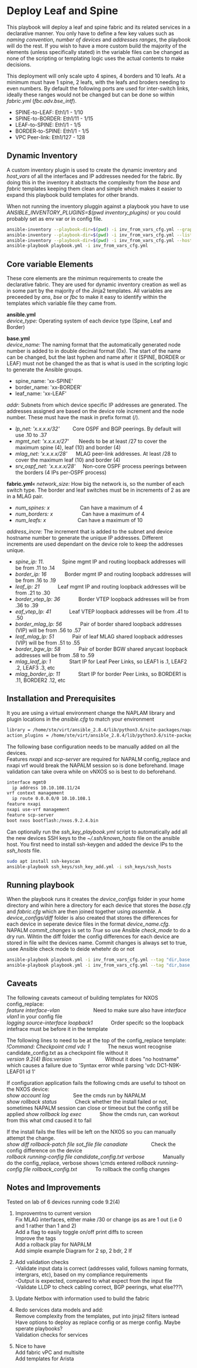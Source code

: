 # Deploy Leaf and Spine

This playbook will deploy a leaf and spine fabric and its related services in a declarative manner. You only have to define a few key values such as *naming convention*, *number of devices* and *addresses ranges*, the playbook will do the rest.
If you wish to have a more custom build the majority of the elements (unless specifically stated) in the variable files can be changed as none of the scripting or templating logic uses the actual contents to make decisions.

This deployment will only scale upto 4 spines, 4 borders and 10 leafs. At a minimum must have 1 spine, 2 leafs, with the leafs and broders needing to even numbers. By default the following ports are used for inter-switch links, ideally these ranges would not be changed but can be done so within *fabric.yml* (*fbc.adv.bse_intf*).

- SPINE-to-LEAF: Eth1/1 - 1/10
- SPINE-to-BORDER: Eth1/11 - 1/15
- LEAF-to-SPINE: Eth1/1 - 1/5
- BORDER-to-SPINE: Eth1/1 - 1/5
- VPC Peer-link: Eth1/127 - 128

## Dynamic Inventory

A custom inventory plugin is used to create the dynamic inventory and *host_vars* of all the interfaces and IP addresses needed for the fabric. By doing this in the inventory it abstracts the complexity from the *base* and *fabric* templates keeping them clean and simple which makes it easier to expand this playbook build templates for other brands.

When not running the inventory pluggin against a playbook you have to use *ANSIBLE_INVENTORY_PLUGINS=$(pwd inventory_plugins)* or you could probably set as env var or in config file.

```bash
ansible-inventory --playbook-dir=$(pwd) -i inv_from_vars_cfg.yml --graph
ansible-inventory --playbook-dir=$(pwd) -i inv_from_vars_cfg.yml --list
ansible-inventory --playbook-dir=$(pwd) -i inv_from_vars_cfg.yml --host=DC1-N9K-SPINE01
ansible-playbook playbook.yml -i inv_from_vars_cfg.yml                 To run against a playbook
```

## Core variable Elements

These core elements are the minimun requirements to create the declarative fabric. They are used for dynamic inventory creation as well as in some part by the majority of the Jinja2 templates. All variables are preceeded by *ans*, *bse* or *fbc* to make it easy to identify within the templates which variable file they came from.

**ansible.yml**\
*device_type:* Operating system of each device type (Spine, Leaf and Border)

**base.yml**\
*device_name:* The naming format that the automatically generated node number is added to in double decimal format (0x). The start of the name can be changed, but the last hyphen and name after it (SPINE, BORDER or LEAF) must not be changed the as that is what is used in the scripting logic to generate the Ansible groups.

- spine_name: 'xx-SPINE'
- border_name: 'xx-BORDER'
- leaf_name: 'xx-LEAF'

*addr:* Subnets from which device specific IP addresses are generated. The addresses assigned are based on the device role increment and the node number. These must have the mask in prefix format (/).

- *lp_net: 'x.x.x.x/32'*           Core OSPF and BGP peerings. By default will use .10 to .37
- *mgmt_net: 'x.x.x.x/27'*         Needs to be at least /27 to cover the maximum spine (4), leaf (10) and border (4)
- *mlag_net: 'x.x.x.x/28'*         MLAG peer-link addresses. At least /28 to cover the maximum leaf (10) and border (4)
- *srv_ospf_net: 'x.x.x.x/28'*     Non-core OSPF process peerings between the borders (4 IPs per-OSPF process)

**fabric.yml**«
*network_size:* How big the network is, so the number of each switch type. The border and leaf switches must be in increments of 2 as are in a MLAG pair.

- *num_spines: x*                     Can have a maximum of 4
- *num_borders: x*                    Can have a maximum of 4
- *num_leafs: x*                      Can have a maximum of 10

*address_incre:* The increment that is added to the subnet and device hostname number to generate the unique IP addresses. Different increments are used dependant on the device role to keep the addresses unique.

- *spine_ip: 11*. &emsp;&emsp;&emsp;  Spine mgmt IP and routing loopback addresses will be from .11 to .14
- *border_ip: 16* &emsp;&emsp;&emsp;  Border mgmt IP and routing loopback addresses will be from .16 to .19
- *leaf_ip: 21* &emsp;&emsp;&emsp;  Leaf mgmt IP and routing loopback addresses will be from .21 to .30
- *border_vtep_lp: 36* &emsp;&emsp;&emsp;  Border VTEP loopback addresses will be from .36 to .39
- *eaf_vtep_lp: 41* &emsp;&emsp;&emsp;  Leaf VTEP loopback addresses will be from .41 to .50
- *border_mlag_lp: 56* &emsp;&emsp;&emsp;  Pair of border shared loopback addresses (VIP) will be from .56 to .57
- *leaf_mlag_lp: 51* &emsp;&emsp;&emsp;  Pair of leaf MLAG shared loopback addresses (VIP) will be from .51 to .55
- *border_bgw_lp: 58* &emsp;&emsp;&emsp;  Pair of border  BGW shared anycast loopback addresses will be from .58 to .59
- *mlag_leaf_ip: 1* &emsp;&emsp;&emsp;  Start IP for Leaf Peer Links, so LEAF1 is .1, LEAF2 .2, LEAF3 .3, etc
- *mlag_border_ip: 11* &emsp;&emsp;&emsp;  Start IP for border  Peer Links, so BORDER1 is .11, BORDER2 .12, etc

## Installation and Prerequisites

It you are using a virtual environment change the NAPLAM library and plugin locations in the *ansible.cfg* to match your environment

```bash
library = /home/ste/virt/ansible_2.8.4/lib/python3.6/site-packages/napalm_ansible/modules
action_plugins = /home/ste/virt/ansible_2.8.4/lib/python3.6/site-packages/napalm_ansible/plugins/action
```

The following base configuration needs to be manually added on all the devices.\
Features *nxapi* and *scp-server* are required for NAPALM config_replace and nxapi vrf would break the NAPALM session so is done beforehand.
Image validation can take overa while on vNXOS so is best to do beforehand.

```bash
interface mgmt0
  ip address 10.10.108.11/24
vrf context management
  ip route 0.0.0.0/0 10.10.108.1
feature nxapi
nxapi use-vrf management
feature scp-server
boot nxos bootflash:/nxos.9.2.4.bin
```

Can optionally run the *ssh_key_playbook.yml* script to automatically add all the new devices SSH keys to the *~/.ssh/known_hosts* file on the ansible host. You first need to install ssh-keygen and added the device IPs to the *ssh_hosts* file.

```bash
sudo apt install ssh-keyscan
ansible-playbook ssh_keys/ssh_key_add.yml -i ssh_keys/ssh_hosts
```

## Running playbook

When the playbook runs it creates the *device_configs* folder in your home directory and wihin here a directory for each device that stores the *base.cfg* and *fabric.cfg* which are then joined together using *assemble*. A *device_configs/diff* folder is also created that stores the differences for each device in seperate device files in the format *device_name.cfg*.
NAPALM *commit_changes* is set to *True* so use Ansible *check_mode* to do a dry run.
Wihtin the diff folder the config differences for each device are stored in file wiht the devices name.
Commit changes is always set to true, usee Ansible check mode to deide whetehr do or not

```bash
ansible-playbook playbook.yml -i inv_from_vars_cfg.yml --tag "dir,base,fabric,config" -C
ansible-playbook playbook.yml -i inv_from_vars_cfg.yml --tag "dir,base,fabric,config" -C
```

## Caveats

The following caveats cameout of building templates for NXOS config_replace:\
*feature interface-vlan* &emsp;&emsp;&emsp;&emsp;&emsp;&emsp;    Need to make sure also have *interface vlan1* in your config file\
*logging source-interface loopback1* &emsp;&emsp;&emsp;  Order specifc so the loopback intefrace must be before it in the template

The following lines to need to be at the top of the config_replace template:\
*!Command: Checkpoint cmd vdc 1* &emsp;&emsp;&emsp;  The nexus wont recognise candidate_config.txt as a checkpoint file without it\
*version 9.2(4) Bios:version* &emsp;&emsp;&emsp;&emsp;&emsp;&emsp;  Without it does "no hostname" which causes a failure due to 'Syntax error while parsing 'vdc DC1-N9K-LEAF01 id 1'

If configuration application fails the following cmds are useful to tshoot on the NXOS device:\
*show account log* &emsp;&emsp;&emsp;&emsp;  See the cmds run by NAPALM\
*show rollback status* &emsp;&emsp;&emsp;  Check whether the install failed or not, sometimes NAPALM session can close or timeout but the config still be applied
*show rollback log exec* &emsp;&emsp;&emsp;  Show the cmds run, can workout from this what cmd caused it to fail

If the install fails the files will be left on the NXOS so you can manually attempt the change.\
*show diff rollback-patch file sot_file file canadiate* &emsp;&emsp;&emsp;&emsp;  Check the config difference on the device\
*rollback running-config file candidate_config.txt verbose* &emsp;&emsp;&emsp;  Manually do the config_replace, verbose shows \cmds entered
*rollback running-config file rollback_config.txt* &emsp;&emsp;&emsp;  To rollback the config changes

## Notes and Improvements

Tested on lab of 6 devices running code 9.2(4)

1. Improvemtns to current version\
Fix MLAG interfaces, either make /30 or change ips as are 1 out (i.e 0 and 1 rather than 1 and 2)\
Add a flag to easily toggle on/off print diffs to screen\
Improve the tags\
Add a rolback play for NAPALM\
Add simple example Diagram for 2 sp, 2 bdr, 2 lf

2. Add validation checks\
-Validate input data is correct (addresses valid, follows naming formats, intergrars, etc), based on my compliance requirements\
-Output is expected, compared to what expect from the input file\
-Validate LLDP to check cabling correct, BGP peerings, what else???\

3. Update Netbox with information used to build the fabric

4. Redo services data models and add:\
Remove complexity from the templates, put into jinja2 filters isntead\
Have options to deploy as replace config or as merge config. Maybe sperate playbooks?\
Validation checks for services

5. Nice to have\
Add fabric vPC and multisite\
Add templates for Arista
